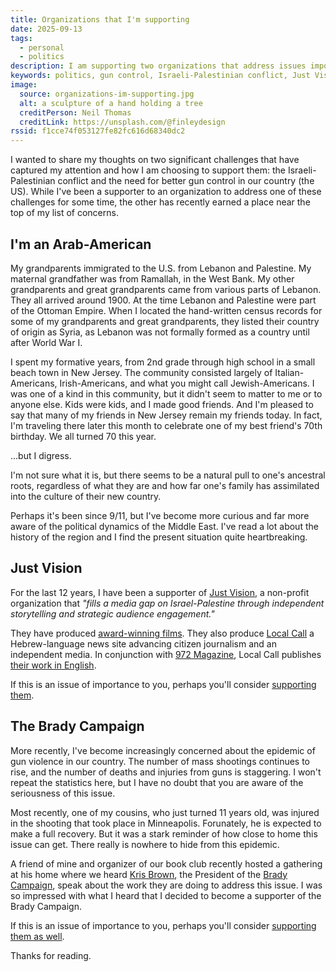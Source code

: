 ```yaml
---
title: Organizations that I'm supporting
date: 2025-09-13
tags:
  - personal
  - politics
description: I am supporting two organizations that address issues important to me.
keywords: politics, gun control, Israeli-Palestinian conflict, Just Vision, Brady Campaign
image:
  source: organizations-im-supporting.jpg
  alt: a sculpture of a hand holding a tree
  creditPerson: Neil Thomas
  creditLink: https://unsplash.com/@finleydesign
rssid: f1cce74f053127fe82fc616d68340dc2
---
```


I wanted to share my thoughts on two significant challenges that have captured my attention and how I am choosing to support them: the Israeli-Palestinian conflict and the need for better gun control in our country (the US). While I've been a supporter to an organization to address one of these challenges for some time, the other has recently earned a place near the top of my list of concerns.

## I'm an Arab-American

My grandparents immigrated to the U.S. from Lebanon and Palestine. My maternal grandfather was from Ramallah, in the West Bank. My other grandparents and great grandparents came from various parts of Lebanon. They all arrived around 1900. At the time Lebanon and Palestine were part of the Ottoman Empire. When I located the hand-written census records for some of my grandparents and great grandparents, they listed their country of origin as Syria, as Lebanon was not formally formed as a country until after World War I.

I spent my formative years, from 2nd grade through high school in a small beach town in New Jersey. The community consisted largely of Italian-Americans, Irish-Americans, and what you might call Jewish-Americans. I was one of a kind in this community, but it didn't seem to matter to me or to anyone else. Kids were kids, and I made good friends. And I'm pleased to say that many of my friends in New Jersey remain my friends today. In fact, I'm traveling there later this month to celebrate one of my best friend's 70th birthday. We all turned 70 this year.

...but I digress.

I'm not sure what it is, but there seems to be a natural pull to one's ancestral roots, regardless of what they are and how far one's family has assimilated into the culture of their new country.

Perhaps it's been since 9/11, but I've become more curious and far more aware of the political dynamics of the Middle East. I've read a lot about the history of the region and I find the present situation quite heartbreaking.

## Just Vision

For the last 12 years, I have been a supporter of [Just Vision](https://justvision.org/), a non-profit organization that _"fills a media gap on Israel-Palestine through independent storytelling and strategic audience engagement."_

They have produced [award-winning films](https://justvision.org/films). They also produce [Local Call](https://www.mekomit.co.il/) a Hebrew-language news site advancing citizen journalism and an independent media. In conjunction with [972 Magazine](https://www.972mag.com/), Local Call publishes [their work in English](https://www.972mag.com/topic/local-call/).

If this is an issue of importance to you, perhaps you'll consider [supporting them](https://justvision.org/ways-to-give).

## The Brady Campaign

More recently, I've become increasingly concerned about the epidemic of gun violence in our country. The number of mass shootings continues to rise, and the number of deaths and injuries from guns is staggering. I won't repeat the statistics here, but I have no doubt that you are aware of the seriousness of this issue.

Most recently, one of my cousins, who just turned 11 years old, was injured in the shooting that took place in Minneapolis. Forunately, he is expected to make a full recovery. But it was a stark reminder of how close to home this issue can get. There really is nowhere to hide from this epidemic.

A friend of mine and organizer of our book club recently hosted a gathering at his home where we heard [Kris Brown](https://www.bradyunited.org/about-us/our-team/brady-leadership/kris-brown), the President of the [Brady Campaign](https://www.bradyunited.org/), speak about the work they are doing to address this issue. I was so impressed with what I heard that I decided to become a supporter of the Brady Campaign.

If this is an issue of importance to you, perhaps you'll consider [supporting them as well](https://www.bradyunited.org/take-action/donate-to-brady).

Thanks for reading.
